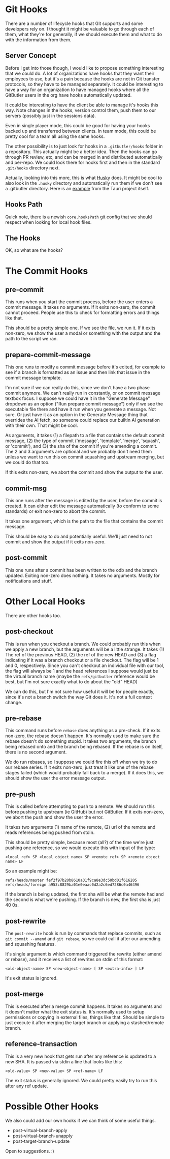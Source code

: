 # Git Hooks

There are a number of lifecycle hooks that Git supports and some developers rely on. I thought it might be valuable to go through each of them, what they're for generally, if we should execute them and what to do with the information from them.

## Server Concept

Before I get into those though, I would like to propose something interesting that we could do. A lot of organizations have hooks that they want their employees to use, but it's a pain because the hooks are not in Git transfer protocols, so they have to be managed separately. It could be interesting to have a way for an organization to have managed hooks where all the GitButler users in the org have hooks automatically updated.

It could be interesting to have the client be able to manage it's hooks this way. Note changes in the hooks, version control them, push them to our servers (possibly just in the sessions data).

Even in single player mode, this could be good for having your hooks backed up and transferred between clients. In team mode, this could be pretty cool for a team all using the same hooks.

The other possibility is to just look for hooks in a `.gitbutler/hooks` folder in a repository. This actually might be a better idea. Then the hooks can go through PR review, etc, and can be merged in and distributed automatically and per-repo. We could look there for hooks first and then in the standard `.git/hooks` directory next. 

Actually, looking into this more, this is what [Husky](https://typicode.github.io/husky/) does. It might be cool to also look in the `.husky` directory and automatically run them if we don't see a .gitbutler directory. Here is an [example](https://github.com/tauri-apps/tauri/blob/dev/.husky/pre-commit) from the Tauri project itself.

## Hooks Path

Quick note, there is a newish `core.hooksPath` git config that we should respect when looking for local hook files.

## The Hooks

OK, so what are the hooks?

# The Commit Hooks

## pre-commit

This runs when you start the commit process, before the user enters a commit message. It takes no arguments. If it exits non-zero, the commit cannot proceed. People use this to check for formatting errors and things like that.

This should be a pretty simple one. If we see the file, we run it. If it exits non-zero, we show the user a modal or something with the output and the path to the script we ran.

## prepare-commit-message

This one runs to modify a commit message before it's edited, for example to see if a branch is formatted as an issue and then link that issue in the commit message template.

I'm not sure if we can really do this, since we don't have a two phase commit anymore. We can't really run in constantly, or on commit message textbox focus. I suppose we could have it in the "Generate Message" dropdown as an option ("Run prepare commit message") only if we see the executable file there and have it run when you generate a message. Not sure. Or just have it as an option in the Generate Message thing that overrides the AI fetch, so someone could replace our builtin AI generation with their own. That might be cool.

As arguments, it takes (1) a filepath to a file that contains the default commit message, (2) the type of commit ('message', 'template', 'merge', 'squash', or 'commit'), and (3) the sha of the commit if you're amending a commit. The 2 and 3 arguments are optional and we probably don't need them unless we want to run this on commit squashing and upstream merging, but we could do that too.

If this exits non-zero, we abort the commit and show the output to the user.

## commit-msg

This one runs after the message is edited by the user, before the commit is created. It can either edit the message automatically (to conform to some standards) or exit non-zero to abort the commit.

It takes one argument, which is the path to the file that contains the commit message.

This should be easy to do and potentially useful. We'll just need to not commit and show the output if it exits non-zero.

## post-commit

This one runs after a commit has been written to the odb and the branch updated. Exiting non-zero does nothing. It takes no arguments. Mostly for notifications and stuff.

# Other Local Hooks

There are other hooks too.

## post-checkout

This is run when you checkout a branch. We could probably run this when we apply a new branch, but the arguments will be a little strange. It takes (1) The ref of the previous HEAD, (2) the ref of the new HEAD and (3) a flag indicating if it was a branch checkout or a file checkout. The flag will be 1 and 0, respectively. Since you can't checkout an individual file with our tool, the flag will always be 1 and the head references I suppose would just be the virtual branch name (maybe the `refs/gitbutler` reference would be best, but I'm not sure exactly what to do about the "old" HEAD)

We can do this, but I'm not sure how useful it will be for people exactly, since it's not a branch switch the way Git does it. It's not a full context change.

## pre-rebase

This command runs before `rebase` does anything as a pre-check. If it exits non-zero, the rebase doesn't happen. It's normally used to make sure the rebase doesn't do something stupid. It takes two arguments, the branch being rebased onto and the branch being rebased. If the rebase is on itself, there is no second argument.

We do run rebases, so I suppose we could fire this off when we try to do our rebase series. If it exits non-zero, just treat it like one of the rebase stages failed (which would probably fall back to a merge). If it does this, we should show the user the error message output.

## pre-push

This is called before attempting to push to a remote. We should run this before pushing to upstream (ie GitHub) but not GitButler. If it exits non-zero, we abort the push and show the user the error.

It takes two arguments (1) name of the remote, (2) url of the remote and reads references being pushed from stdin. 

This should be pretty simple, because most (all?) of the time we're just pushing one reference, so we would execute this with input of the type:

```
<local ref> SP <local object name> SP <remote ref> SP <remote object name> LF
```

So an example might be:

```
refs/heads/master fef2f97b20b8610a31f9ca8e3dc50bd01f616205 refs/heads/foreign a953c8829ba01e0eaac0d2a2c6ed7286c0a46496
```

If the branch is being updated, the first sha will be what the remote had and the second is what we're pushing. If the branch is new, the first sha is just 40 0s.

## post-rewrite

The `post-rewrite` hook is run by commands that replace commits, such as `git commit --amend` and `git rebase`, so we could call it after our amending and squashing features.

It's single argument is which command triggered the rewrite (either amend or rebase), and it receives a list of rewrites on stdin of this format:

```
<old-object-name> SP <new-object-name> [ SP <extra-info> ] LF
```

It's exit status is ignored.

## post-merge

This is executed after a merge commit happens. It takes no arguments and it doesn't matter what the exit status is. It's normally used to setup permissions or copying in external files, things like that. Should be simple to just execute it after merging the target branch or applying a stashed/remote branch.

## reference-transaction

This is a very new hook that gets run after any reference is updated to a new SHA. It is passed via stdin a line that looks like this:

```
<old-value> SP <new-value> SP <ref-name> LF
```

The exit status is generally ignored. We could pretty easily try to run this after any ref update.

# Possible Other Hooks

We also could add our own hooks if we can think of some useful things.

* post-virtual-branch-apply
* post-virtual-branch-unapply
* post-target-branch-update

Open to suggestions. :)
